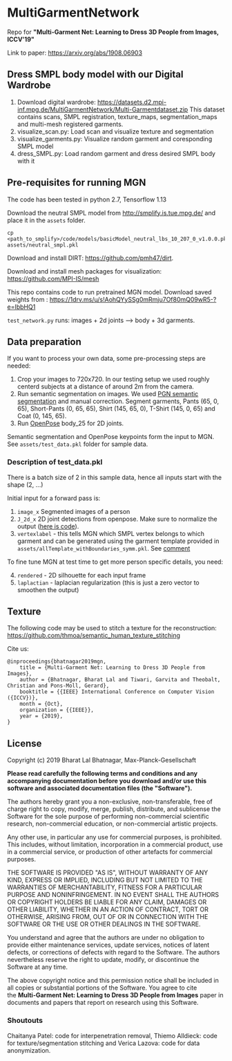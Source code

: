 # MultiGarmentNetwork
Repo for **"Multi-Garment Net: Learning to Dress 3D People from Images, ICCV'19"**

Link to paper: https://arxiv.org/abs/1908.06903

## Dress SMPL body model with our Digital Wardrobe

1. Download digital wardrobe: https://datasets.d2.mpi-inf.mpg.de/MultiGarmentNetwork/Multi-Garmentdataset.zip
This dataset contains scans, SMPL registration, texture_maps, segmentation_maps and multi-mesh registered garments.
2. visualize_scan.py: Load scan and visualize texture and segmentation
3. visualize_garments.py: Visualize random garment and coresponding SMPL model
4. dress_SMPL.py: Load random garment and dress desired SMPL body with it


## Pre-requisites for running MGN
The code has been tested in python 2.7, Tensorflow 1.13

Download the neutral SMPL model from http://smplify.is.tue.mpg.de/ and place it in the `assets` folder.
```
cp <path_to_smplify>/code/models/basicModel_neutral_lbs_10_207_0_v1.0.0.pkl assets/neutral_smpl.pkl
```

Download and install DIRT: https://github.com/pmh47/dirt.

Download and install mesh packages for visualization: https://github.com/MPI-IS/mesh

This repo contains code to run pretrained MGN model.
Download saved weights from : https://1drv.ms/u/s!AohQYySSg0mRmju7Of80mQ09wR5-?e=IbbHQ1

`test_network.py` runs: images + 2d joints --> body + 3d garments.

## Data preparation

If you want to process your own data, some pre-processing steps are needed:

1. Crop your images to 720x720. In our testing setup we used roughly centerd subjects at a distance of around 2m from the camera.
2. Run semantic segmentation on images. We used [PGN semantic segmentation](https://github.com/Engineering-Course/CIHP_PGN) and manual correction. Segment garments, Pants (65, 0, 65), Short-Pants (0, 65, 65), Shirt (145, 65, 0), T-Shirt (145, 0, 65) and Coat (0, 145, 65).
3. Run [OpenPose](https://github.com/CMU-Perceptual-Computing-Lab/openpose) body_25 for 2D joints.

Semantic segmentation and OpenPose keypoints form the input to MGN. See `assets/test_data.pkl` folder for sample data.


### Description of test_data.pkl
There is a batch size of 2 in this sample data, hence all inputs start with the shape (2, ...)

Initial input for a forward pass is:

1. `image_x` Segmented images of a person
2. `J_2d_x` 2D joint detections from openpose. Make sure to normalize the output ([here is code](https://github.com/bharat-b7/MultiGarmentNetwork/issues/12#issuecomment-582240961)).
3. `vertexlabel` - this tells MGN which SMPL vertex belongs to which garment and can be generated using the garment template provided in `assets/allTemplate_withBoundaries_symm.pkl`. See [comment](https://github.com/bharat-b7/MultiGarmentNetwork/issues/8#issuecomment-576364491)

To fine tune MGN at test time to get more person specific details, you need:

4. `rendered` - 2D silhouette for each input frame
5. `laplactian` - laplacian regularization (this is just a zero vector to smoothen the output)



## Texture

The following code may be used to stitch a texture for the reconstruction: https://github.com/thmoa/semantic_human_texture_stitching

Cite us:
```
@inproceedings{bhatnagar2019mgn,
    title = {Multi-Garment Net: Learning to Dress 3D People from Images},
    author = {Bhatnagar, Bharat Lal and Tiwari, Garvita and Theobalt, Christian and Pons-Moll, Gerard},
    booktitle = {{IEEE} International Conference on Computer Vision ({ICCV})},
    month = {Oct},
    organization = {{IEEE}},
    year = {2019},
}
```

## License

Copyright (c) 2019 Bharat Lal Bhatnagar, Max-Planck-Gesellschaft

**Please read carefully the following terms and conditions and any accompanying documentation before you download and/or use this software and associated documentation files (the "Software").**

The authors hereby grant you a non-exclusive, non-transferable, free of charge right to copy, modify, merge, publish, distribute, and sublicense the Software for the sole purpose of performing non-commercial scientific research, non-commercial education, or non-commercial artistic projects.

Any other use, in particular any use for commercial purposes, is prohibited. This includes, without limitation, incorporation in a commercial product, use in a commercial service, or production of other artefacts for commercial purposes.

THE SOFTWARE IS PROVIDED "AS IS", WITHOUT WARRANTY OF ANY KIND, EXPRESS OR IMPLIED, INCLUDING BUT NOT LIMITED TO THE WARRANTIES OF MERCHANTABILITY, FITNESS FOR A PARTICULAR PURPOSE AND NONINFRINGEMENT. IN NO EVENT SHALL THE AUTHORS OR COPYRIGHT HOLDERS BE LIABLE FOR ANY CLAIM, DAMAGES OR OTHER LIABILITY, WHETHER IN AN ACTION OF CONTRACT, TORT OR OTHERWISE, ARISING FROM, OUT OF OR IN CONNECTION WITH THE SOFTWARE OR THE USE OR OTHER DEALINGS IN THE SOFTWARE.

You understand and agree that the authors are under no obligation to provide either maintenance services, update services, notices of latent defects, or corrections of defects with regard to the Software. The authors nevertheless reserve the right to update, modify, or discontinue the Software at any time.

The above copyright notice and this permission notice shall be included in all copies or substantial portions of the Software. You agree to cite the **Multi-Garment Net: Learning to Dress 3D People from Images** paper in documents and papers that report on research using this Software.


### Shoutouts

Chaitanya Patel: code for interpenetration removal, Thiemo Alldieck: code for texture/segmentation
stitching and Verica Lazova: code for data anonymization.
